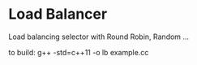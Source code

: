 # Load Balancer
Load balancing selector with Round Robin, Random ...

to build:
g++ -std=c++11 -o lb example.cc
